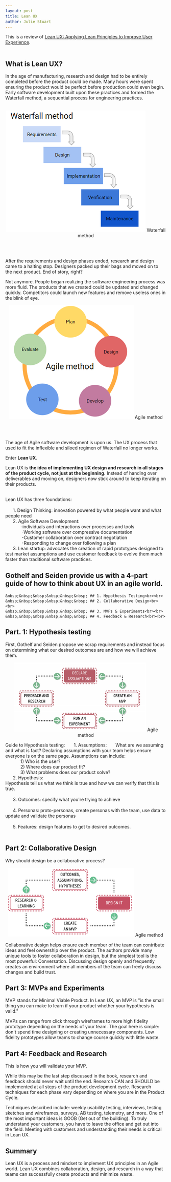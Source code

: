 ```yaml
---
layout: post
title: Lean UX
author: Julie Stuart
---
```



This is a review of [Lean UX: Applying Lean Principles to Improve User Experience](https://www.amazon.com/Lean-UX-Applying-Principles-Experience/dp/1449311652).
<br><br>

## What is Lean UX?

In the age of manufacturing, research and design had to be entirely completed before the product could be made. Many hours were spent ensuring the product would be perfect before production could even begin.  Early software development built upon these practices and formed the Waterfall method, a sequential process for engineering practices. <br><br>

<p style="text-align:center">
<img src="/images/Blah_images/Waterfall.png" />
<span class="caption">Waterfall method</span>
</p>

<br><br>

	
After the requirements and design phases ended, research and design came to a halting stop. Designers packed up their bags and moved on to the next product. End of story, right?<br>

Not anymore. People began realizing the software engineering process was more fluid. The products that we created could be updated and changed quickly. Competitors could launch new features and remove useless ones in the blink of eye.


<p style="text-align:center">
<img src="/images/Blah_images/agile.PNG" />
<span class="caption">Agile method</span>
</p>

<br><br>


The age of Agile software development is upon us. The UX process that used to fit the inflexible and siloed regimen of Waterfall no longer works. 

Enter <b>Lean UX</b>.

Lean UX is <b>the idea of implementing UX design and research in all stages of the product cycle, not just at the beginning.</b> Instead of handing over deliverables and moving on, designers now stick around to keep iterating on their products.<br><br>

Lean UX has three foundations:<br><br>
	&nbsp;&nbsp;&nbsp;&nbsp;&nbsp;&nbsp;1. Design Thinking: innovation powered by what people want and what people need<br>
	&nbsp;&nbsp;&nbsp;&nbsp;&nbsp;&nbsp;2. Agile Software Development: <br>
		&nbsp;&nbsp;&nbsp;&nbsp;&nbsp;&nbsp;&nbsp;&nbsp;&nbsp;&nbsp;&nbsp;&nbsp;-individuals and interactions over processes and tools<br>
		&nbsp;&nbsp;&nbsp;&nbsp;&nbsp;&nbsp;&nbsp;&nbsp;&nbsp;&nbsp;&nbsp;&nbsp; -Working software over compressive documentation<br>
		&nbsp;&nbsp;&nbsp;&nbsp;&nbsp;&nbsp;&nbsp;&nbsp;&nbsp;&nbsp;&nbsp;&nbsp; -Customer collaboration over contract negotiation<br>
		&nbsp;&nbsp;&nbsp;&nbsp;&nbsp;&nbsp;&nbsp;&nbsp;&nbsp;&nbsp;&nbsp;&nbsp; -Responding to change over following a plan<br>
	&nbsp;&nbsp;&nbsp;&nbsp;&nbsp;&nbsp;3. Lean startup: advocates the creation of rapid prototypes designed to test market assumptions and  use customer feedback to evolve them much faster than traditional software practices.<br>

## Gothelf and Seiden provide us with a 4-part guide of how to think about UX in an agile world. <br>
	&nbsp;&nbsp;&nbsp;&nbsp;&nbsp;&nbsp; ## 1. Hypothesis Testing<br><br>
	&nbsp;&nbsp;&nbsp;&nbsp;&nbsp;&nbsp; ## 2. Collaborative Design<br><br>
	&nbsp;&nbsp;&nbsp;&nbsp;&nbsp;&nbsp; ## 3. MVPs & Experiments<br><br>
	&nbsp;&nbsp;&nbsp;&nbsp;&nbsp;&nbsp; ## 4. Feedback & Research<br><br>
	

## Part. 1: Hypothesis testing

First, Gothelf and Seiden propose we scrap requirements and instead focus on determining what our desired outcomes are and how we will achieve them.

<p style="text-align:center">
<img src="/images/Blah_images/DC.PNG" />
<span class="caption">Agile method</span>
</p>


Guide to Hypothesis testing:
	&nbsp;&nbsp;&nbsp;&nbsp;&nbsp;&nbsp;1. Assumptions: 
	&nbsp;&nbsp;&nbsp;&nbsp;&nbsp;&nbsp;What are we assuming and what is fact? Declaring assumptions with your team helps ensure everyone is on the same page. Assumptions can include: <br>
				&nbsp;&nbsp;&nbsp;&nbsp;&nbsp;&nbsp;&nbsp;&nbsp;&nbsp;&nbsp;&nbsp;&nbsp;1) Who is the user?<br>
				&nbsp;&nbsp;&nbsp;&nbsp;&nbsp;&nbsp;&nbsp;&nbsp;&nbsp;&nbsp;&nbsp;&nbsp;2) Where does our product fit?<br>
				&nbsp;&nbsp;&nbsp;&nbsp;&nbsp;&nbsp;&nbsp;&nbsp;&nbsp;&nbsp;&nbsp;&nbsp;3) What problems does our product solve?<br>
	&nbsp;&nbsp;&nbsp;&nbsp;&nbsp;&nbsp;2. Hypothesis:<br>
	Hypothesis tell us what we think is true and how we can verify that this is true.<br><br>
	&nbsp;&nbsp;&nbsp;&nbsp;&nbsp;&nbsp;3. Outcomes: specify what you're trying to achieve<br><br>
	&nbsp;&nbsp;&nbsp;&nbsp;&nbsp;&nbsp;4. Personas: proto-personas, create personas with the team, use data to update and validate the personas<br><br>
	&nbsp;&nbsp;&nbsp;&nbsp;&nbsp;&nbsp;5. Features: design features to get to desired outcomes.<br>
<br>



## Part 2: Collaborative Design
Why should design be a collaborative process?


<p style="text-align:center">
<img src="/images/Blah_images/Design_it.PNG" />
<span class="caption">Agile method</span>
</p>
Collaborative design helps ensure each member of the team can contribute ideas and feel ownership over the product. The authors provide many unique tools to foster collaboration in design, but the simplest tool is the most powerful: Conversation. Discussing design openly and frequently creates an environment where all members of the team can freely discuss changes and build trust. 




## Part 3: MVPs and Experiments
MVP stands for Minimal Viable Product.  In Lean UX, an MVP is "is the small thing you can make to learn if your product whether your hypothesis is valid."

MVPs can range from click through wireframes to more high fidelity prototype depending on the needs of your team. The goal here is simple: don't spend time designing or creating unnecessary components. Low fidelity prototypes allow teams to change course quickly with little waste. 

## Part 4: Feedback and Research
This is how you will validate your MVP.

While this may be the last step discussed in the book, research and feedback should never wait until the end. Research CAN and SHOULD be implemented at all steps of the product development cycle. Research techniques for each phase vary depending on where you are in the Product Cycle. 

Techniques described include: weekly usability testing, interviews, testing sketches and wireframes, surveys, AB testing, telemetry, and more. One of the most important ideas is GOOB (Get out of the building). To truly understand your customers, you have to leave the office and get out into the field. Meeting with customers and understanding their needs is critical in Lean UX. 

## Summary
Lean UX is a process and mindset to implement UX principles in an Agile world. Lean UX combines collaboration, design, and research in a way that teams can successfully create products and minimize waste. 

